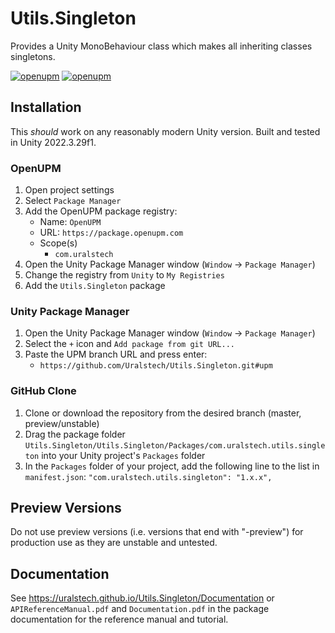 # Utils.Singleton

Provides a Unity MonoBehaviour class which makes all inheriting classes singletons.

[![openupm](https://img.shields.io/npm/v/com.uralstech.utils.singleton?label=openupm&registry_uri=https://package.openupm.com)](https://openupm.com/packages/com.uralstech.utils.singleton/)
[![openupm](https://img.shields.io/badge/dynamic/json?color=brightgreen&label=downloads&query=%24.downloads&suffix=%2Fmonth&url=https%3A%2F%2Fpackage.openupm.com%2Fdownloads%2Fpoint%2Flast-month%2Fcom.uralstech.utils.singleton)](https://openupm.com/packages/com.uralstech.utils.singleton/)

## Installation

This *should* work on any reasonably modern Unity version. Built and tested in Unity 2022.3.29f1.

### OpenUPM

1. Open project settings
2. Select `Package Manager`
3. Add the OpenUPM package registry:
    - Name: `OpenUPM`
    - URL: `https://package.openupm.com`
    - Scope(s)
        - `com.uralstech`
4. Open the Unity Package Manager window (`Window` -> `Package Manager`)
5. Change the registry from `Unity` to `My Registries`
6. Add the `Utils.Singleton` package

### Unity Package Manager

1. Open the Unity Package Manager window (`Window` -> `Package Manager`)
2. Select the `+` icon and `Add package from git URL...`
3. Paste the UPM branch URL and press enter:
    - `https://github.com/Uralstech/Utils.Singleton.git#upm`

### GitHub Clone

1. Clone or download the repository from the desired branch (master, preview/unstable)
2. Drag the package folder `Utils.Singleton/Utils.Singleton/Packages/com.uralstech.utils.singleton` into your Unity project's `Packages` folder
3. In the `Packages` folder of your project, add the following line to the list in `manifest.json`:
    `"com.uralstech.utils.singleton": "1.x.x",`

## Preview Versions

Do not use preview versions (i.e. versions that end with "-preview") for production use as they are unstable and untested.

## Documentation

See <https://uralstech.github.io/Utils.Singleton/Documentation> or `APIReferenceManual.pdf` and `Documentation.pdf` in the package documentation for the reference manual and tutorial.